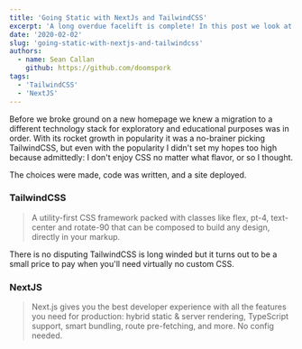 ```yaml
---
title: 'Going Static with NextJs and TailwindCSS'
excerpt: 'A long overdue facelift is complete! In this post we look at the decisions behind using NextJS and TailwindCSS for our new homepage.'
date: '2020-02-02'
slug: 'going-static-with-nextjs-and-tailwindcss'
authors:
  - name: Sean Callan
    github: https://github.com/doomspork
tags:
  - 'TailwindCSS'
  - 'NextJS'
---
```


Before we broke ground on a new homepage we knew a migration to a different technology stack for exploratory and educational purposes was in order. With its rocket growth in popularity it was a no-brainer picking TailwindCSS, but even with the popularity I didn't set my hopes too high because admittedly: I don't enjoy CSS no matter what flavor, or so I thought.

The choices were made, code was written, and a site deployed. 

### TailwindCSS

> A utility-first CSS framework packed with classes like flex, pt-4, text-center and rotate-90 that can be composed to build any design, directly in your markup.

There is no disputing TailwindCSS is long winded but it turns out to be a small price to pay when you'll need virtually no custom CSS.



### NextJS

> Next.js gives you the best developer experience with all the features you need for production: hybrid static & server rendering, TypeScript support, smart bundling, route pre-fetching, and more. No config needed.
